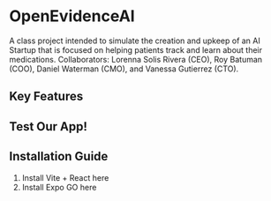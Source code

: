 # OpenEvidenceAI

A class project intended to simulate the creation and upkeep of an AI Startup that is focused on helping patients track and learn about their medications. Collaborators: Lorenna Solis Rivera (CEO), Roy Batuman (COO), Daniel Waterman (CMO), and Vanessa Gutierrez (CTO).



## Key Features



## Test Our App!



## Installation Guide

1. Install Vite + React here
2. Install Expo GO here




